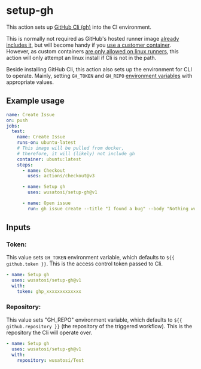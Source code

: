# setup-gh
This action sets up [GitHub Cli (gh)](https://github.com/cli/cli) into the CI environment. 

This is normally not required as GitHub's hosted runner image [already includes it](https://github.com/actions/runner-images/blob/main/images/linux/Ubuntu2204-Readme.md#cli-tools),
but will become handy if you [use a customer container](https://docs.github.com/en/actions/using-jobs/running-jobs-in-a-container).
However, as custom containers [are only allowed on linux runners](https://docs.github.com/en/actions/using-workflows/workflow-syntax-for-github-actions#jobsjob_idcontainer), 
this action will only attempt an linux install if Cli is not in the path.

Beside installing GitHub Cli, this action also sets up the environment for CLI to operate. 
Mainly, setting `GH_TOKEN` and `GH_REPO` [environment variables](https://cli.github.com/manual/gh_help_environment) with appropriate values.

## Example usage
```yaml
name: Create Issue
on: push
jobs:
  test:
    name: Create Issue
    runs-on: ubuntu-latest
    # This image will be pulled from docker, 
    # therefore, it will (likely) not include gh
    container: ubuntu:latest
    steps:
      - name: Checkout
        uses: actions/checkout@v3

      - name: Setup gh
        uses: wusatosi/setup-gh@v1

      - name: Open issue
        run: gh issue create --title "I found a bug" --body "Nothing works"
```

## Inputs
### Token:
This value sets `GH_TOKEN` environment variable, 
which defaults to `${{ github.token }}`.
This is the access control token passed to Cli.

```yaml
- name: Setup gh
  uses: wusatosi/setup-gh@v1
  with:
    token: ghp_xxxxxxxxxxxxx
```

### Repository:
This value sets "GH_REPO" environment variable,
which defaults to `${{ github.repository }}` (the repository of the triggered workflow).
This is the repository the Cli will operate over.

```yaml
- name: Setup gh
  uses: wusatosi/setup-gh@v1
  with:
    repository: wusatosi/Test
```
